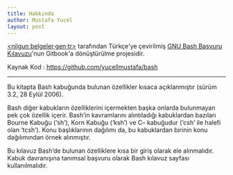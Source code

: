 ```yaml
---
title: Hakkında
author: Mustafa Yucel
layout: post
---
```


[<nilgun  belgeler·gen·tr>](http://www.belgeler.gen.tr/nilgun/) tarafından Türkçe'ye çevirilmiş [GNU Bash Başvuru Kılavuzu](https://github.com/yucellmustafa/bash/releases/download/v1.0.0/GNU.Bash.Basvuru.Kilavuzu.pdf)'nun Gitbook'a dönüştürülme projesidir.

Kaynak Kod : https://github.com/yucellmustafa/bash

---

Bu kitapta Bash kabuğunda bulunan özellikler kısaca açıklanmıştır (sürüm 3.2, 28 Eylül 2006).

Bash diğer kabukların özelliklerini içermekten başka onlarda bulunmayan pek çok özellik içerir. Bash’in
kavramlarını alıntıladığı kabuklardan bazıları Bourne Kabuğu (‘sh’), Korn Kabuğu (‘ksh’) ve C–
kabuğudur (‘csh’ ile halefi olan ‘tcsh’). Konu başlıklarının dağılımı da, bu kabuklardan birinin konu
dağılımından örnek alınmıştır.

Bu kılavuz Bash’de bulunan özelliklere kısa bir giriş olarak ele alınmalıdır. Kabuk davranışına tanımsal
başvuru olarak Bash kılavuz sayfası kullanılmalıdır.
